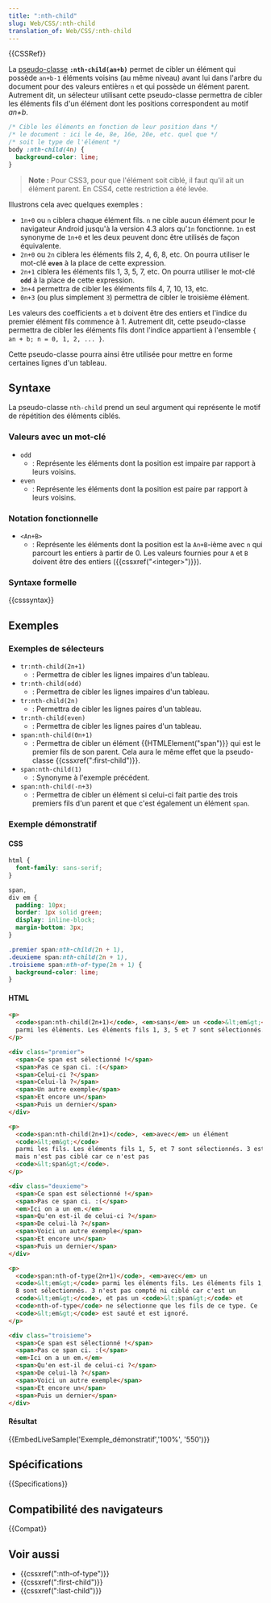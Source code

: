```yaml
---
title: ":nth-child"
slug: Web/CSS/:nth-child
translation_of: Web/CSS/:nth-child
---
```


{{CSSRef}}

La [pseudo-classe](/fr/docs/Web/CSS/Pseudo-classes) **`:nth-child(an+b)`** permet de cibler un élément qui possède `an+b-1` éléments voisins (au même niveau) avant lui dans l'arbre du document pour des valeurs entières `n` et qui possède un élément parent. Autrement dit, un sélecteur utilisant cette pseudo-classe permettra de cibler les éléments fils d'un élément dont les positions correspondent au motif _an+b_.

```css
/* Cible les éléments en fonction de leur position dans */
/* le document : ici le 4e, 8e, 16e, 20e, etc. quel que */
/* soit le type de l'élément */
body :nth-child(4n) {
  background-color: lime;
}
```

> **Note :** Pour CSS3, pour que l'élément soit ciblé, il faut qu'il ait un élément parent. En CSS4, cette restriction a été levée.

Illustrons cela avec quelques exemples :

- `1n+0` ou `n` ciblera chaque élément fils. `n` ne cible aucun élément pour le navigateur Android jusqu'à la version 4.3 alors qu'`1n` fonctionne. `1n` est synonyme de `1n+0` et les deux peuvent donc être utilisés de façon équivalente.
- `2n+0` ou `2n` ciblera les éléments fils 2, 4, 6, 8, etc. On pourra utiliser le mot-clé **`even`** à la place de cette expression.
- `2n+1` ciblera les éléments fils 1, 3, 5, 7, etc. On pourra utiliser le mot-clé **`odd`** à la place de cette expression.
- `3n+4` permettra de cibler les éléments fils 4, 7, 10, 13, etc.
- `0n+3` (ou plus simplement `3`) permettra de cibler le troisième élément.

Les valeurs des coefficients `a` et `b` doivent être des entiers et l'indice du premier élément fils commence à 1. Autrement dit, cette pseudo-classe permettra de cibler les éléments fils dont l'indice appartient à l'ensemble `{ an + b; n = 0, 1, 2, ... }`.

Cette pseudo-classe pourra ainsi être utilisée pour mettre en forme certaines lignes d'un tableau.

## Syntaxe

La pseudo-classe `nth-child` prend un seul argument qui représente le motif de répétition des éléments ciblés.

### Valeurs avec un mot-clé

- `odd`
  - : Représente les éléments dont la position est impaire par rapport à leurs voisins.
- `even`
  - : Représente les éléments dont la position est paire par rapport à leurs voisins.

### Notation fonctionnelle

- `<An+B>`
  - : Représente les éléments dont la position est la `An+B`-ième avec `n` qui parcourt les entiers à partir de 0. Les valeurs fournies pour `A` et `B` doivent être des entiers ({{cssxref("&lt;integer&gt;")}}).

### Syntaxe formelle

{{csssyntax}}

## Exemples

### Exemples de sélecteurs

- `tr:nth-child(2n+1)`
  - : Permettra de cibler les lignes impaires d'un tableau.
- `tr:nth-child(odd)`
  - : Permettra de cibler les lignes impaires d'un tableau.
- `tr:nth-child(2n)`
  - : Permettra de cibler les lignes paires d'un tableau.
- `tr:nth-child(even)`
  - : Permettra de cibler les lignes paires d'un tableau.
- `span:nth-child(0n+1)`
  - : Permettra de cibler un élément {{HTMLElement("span")}} qui est le premier fils de son parent. Cela aura le même effet que la pseudo-classe {{cssxref(":first-child")}}.
- `span:nth-child(1)`
  - : Synonyme à l'exemple précédent.
- `span:nth-child(-n+3)`
  - : Permettra de cibler un élément si celui-ci fait partie des trois premiers fils d'un parent et que c'est également un élément `span`.

### Exemple démonstratif

#### CSS

```css
html {
  font-family: sans-serif;
}

span,
div em {
  padding: 10px;
  border: 1px solid green;
  display: inline-block;
  margin-bottom: 3px;
}

.premier span:nth-child(2n + 1),
.deuxieme span:nth-child(2n + 1),
.troisieme span:nth-of-type(2n + 1) {
  background-color: lime;
}
```

#### HTML

```html
<p>
  <code>span:nth-child(2n+1)</code>, <em>sans</em> un <code>&lt;em&gt;</code>
  parmi les éléments. Les éléments fils 1, 3, 5 et 7 sont sélectionnés.
</p>

<div class="premier">
  <span>Ce span est sélectionné !</span>
  <span>Pas ce span ci. :(</span>
  <span>Celui-ci ?</span>
  <span>Celui-là ?</span>
  <span>Un autre exemple</span>
  <span>Et encore un</span>
  <span>Puis un dernier</span>
</div>

<p>
  <code>span:nth-child(2n+1)</code>, <em>avec</em> un élément
  <code>&lt;em&gt;</code>
  parmi les fils. Les éléments fils 1, 5, et 7 sont sélectionnés. 3 est compté
  mais n'est pas ciblé car ce n'est pas
  <code>&lt;span&gt;</code>.
</p>

<div class="deuxieme">
  <span>Ce span est sélectionné !</span>
  <span>Pas ce span ci. :(</span>
  <em>Ici on a un em.</em>
  <span>Qu'en est-il de celui-ci ?</span>
  <span>De celui-là ?</span>
  <span>Voici un autre exemple</span>
  <span>Et encore un</span>
  <span>Puis un dernier</span>
</div>

<p>
  <code>span:nth-of-type(2n+1)</code>, <em>avec</em> un
  <code>&lt;em&gt;</code> parmi les éléments fils. Les éléments fils 1, 4, 6 et
  8 sont sélectionnés. 3 n'est pas compté ni ciblé car c'est un
  <code>&lt;em&gt;</code>, et pas un <code>&lt;span&gt;</code> et
  <code>nth-of-type</code> ne sélectionne que les fils de ce type. Ce
  <code>&lt;em&gt;</code> est sauté et est ignoré.
</p>

<div class="troisieme">
  <span>Ce span est sélectionné !</span>
  <span>Pas ce span ci. :(</span>
  <em>Ici on a un em.</em>
  <span>Qu'en est-il de celui-ci ?</span>
  <span>De celui-là ?</span>
  <span>Voici un autre exemple</span>
  <span>Et encore un</span>
  <span>Puis un dernier</span>
</div>
```

#### Résultat

{{EmbedLiveSample('Exemple_démonstratif','100%', '550')}}

## Spécifications

{{Specifications}}

## Compatibilité des navigateurs

{{Compat}}

## Voir aussi

- {{cssxref(":nth-of-type")}}
- {{cssxref(":first-child")}}
- {{cssxref(":last-child")}}
